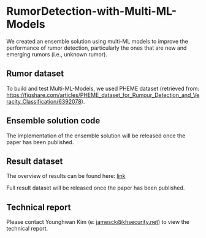 # RumorDetection-with-Multi-ML-Models
We created an ensemble solution using multi-ML models to improve the performance of rumor detection, particularly the ones that are new and emerging rumors (i.e., unknown rumor).

## Rumor dataset
To build and test Multi-ML-Models, we used PHEME dataset (retrieved from: https://figshare.com/articles/PHEME_dataset_for_Rumour_Detection_and_Veracity_Classification/6392078).

## Ensemble solution code
The implementation of the ensemble solution will be released once the paper has been published. 

## Result dataset
The overview of results can be found here: [link](/result__performance_analysis)

Full result dataset will be released once the paper has been published.

## Technical report
Please contact Younghwan Kim (e: jamesck@khsecurity.net) to view the technical report.
